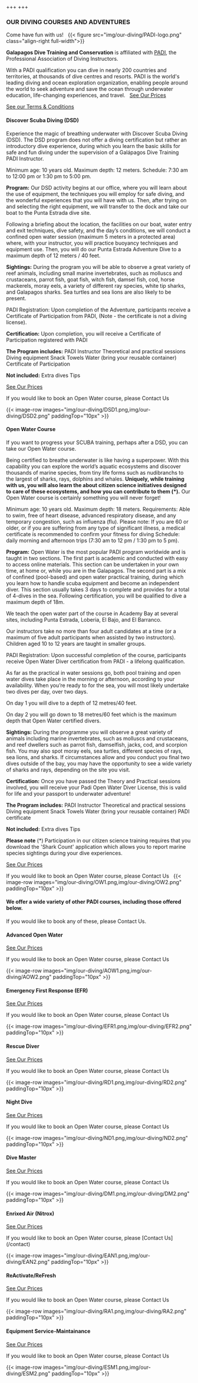 +++ 
+++

### OUR DIVING COURSES AND ADVENTURES

<span class="strapline">Come have fun with us! </span>
 
{{< figure src="img/our-diving/PADI-logo.png" class="align-right full-width">}}

**Galapagos Dive Training and Conservation** is affiliated with [PADI](https://www.padi.com), the Professional Association of Diving Instructors.  

With a PADI qualification you can dive in nearly 200 countries and territories, at thousands of dive centres and resorts. PADI is the world's leading diving and ocean exploration organization, enabling people around the world to seek adventure and save the ocean through underwater education, life-changing experiences, and travel.
 
[See Our Prices](/our-diving/our-prices)

[See our Terms & Conditions](/about/terms-and-conditions)

#### Discover Scuba Diving (DSD)

<!-- xOur DSD program is designed to offer your first diving experience, under the supervision of a qualified PADI/SSI instructor.  Let the team at **Galapagos Dive Academy** introduce you to the equipment and techniques you will use while in the underwater world - with our focus on safety always to the fore.  

**To join us for a DSD experience you must:**

<blockquote>
<p>Be a minimum of 10 years old</p>

<p>Know how to swim</p>

<p>Be free of heart disease, advanced respiratory disease, and any temporary congestion, such as influenza (flu)</p>

<p>Please note: If you are 60 or older, or if you are suffering from any type of significant illness, a medical certificate is recommended to confirm your fitness for diving</p>
</blockquote>

Our DSD adventure is held in the bay directly adjacent to our Puerta Ayora office and teaching centre, at the dive site named [Punta Estrada](/our-diving/our-main-dive-sites).  During your experience we will aim to take you to a maximum depth of 12m for about 45 minutes.  Please bear in mind that the actual time you will spend underwater depends on your breathing pattern, so start practicing long slow breathing techniques today!  We offer daily morning and afternoon trips (8 AM and 1 PM start times) with an instructor catering to each candidate or pair of candidates, up to a maximum of 4 participants assisted by 2 instructors.
 
Learn more about our [DSD course](/our-diving/more-about-dsd)
 
**If you would like to book our DSD trip, please [Contact Us](/contact?message=Enquiry%20about%20DSD%20Course).** -->

Experience the magic of breathing underwater with Discover Scuba Diving (DSD). The DSD program does not offer a diving certification but rather an introductory dive experience, during which you learn the basic skills for safe and fun diving under the supervision of a Galápagos Dive Training PADI Instructor.

Minimum age: 10 years old.
Maximum depth: 12 meters.
Schedule: 7:30 am to 12:00 pm or 1:30 pm to 5:00 pm.

**Program:** Our DSD activity begins at our office, where you will  learn about the use of equipment, the techniques you will employ for safe diving, and the wonderful experiences that you will have with us. Then, after trying on and selecting the right equipment, we will transfer to the dock and take our boat to the Punta Estrada dive site.

Following a briefing about the location, the facilities on our boat, water entry and exit techniques, dive safety, and the day’s conditions, we will conduct a confined open water session (maximum 5 meters in a protected area) where, with your instructor, you will practice buoyancy techniques and equipment use. Then, you will do our Punta Estrada Adventure Dive to a maximum depth of 12 meters / 40 feet.

**Sightings:**  During the program you will be able to observe a great variety of reef animals, including small marine invertebrates, such as molluscs and crustaceans, parrot fish, goat fish, witch fish, damsel fish, cod, horse mackerels, moray eels, a variety of different ray species, white tip sharks, and Galapagos sharks. Sea turtles and sea lions are also likely to be present.

PADI Registration: Upon completion of the Adventure, participants receive a Certificate of Participation from PADI, (Note - the certificate is not a diving license).

**Certification:**  Upon completion, you will receive a Certificate of Participation registered with PADI

**The Program includes:**
PADI Instructor
Theoretical and practical sessions
Diving equipment
Snack
Towels
Water (bring your reusable container)
Certificate of Participation

**Not included:**
Extra dives
Tips

[See Our Prices](/our-diving/our-prices)

If you would like to book an Open Water course, please Contact Us

{{< image-row images="img/our-diving/DSD1.png,img/our-diving/DSD2.png" paddingTop="10px" >}}

<div class="grey-bar"></div>

#### Open Water Course

If you want to progress your SCUBA training, perhaps after a DSD, you can take our Open Water course.  

Being certified to breathe underwater is like having a superpower.  With this capability you can explore the world’s aquatic ecosystems and discover thousands of marine species, from tiny life forms such as nudibranchs to the largest of sharks, rays, dolphins and whales.  **Uniquely, while training with us, you will also learn the about citizen science initiatives designed to care of these ecosystems, and how you can contribute to them (*).**  Our Open Water course is certainly something you will never forget!

Minimum age: 10 years old.
Maximum depth: 18 meters.
Requirements: Able to swim, free of heart disease, advanced respiratory disease, and any temporary congestion, such as influenza (flu).
Please note:  If you are 60 or older, or if you are suffering from any type of significant illness, a medical certificate is recommended to confirm your fitness for diving
Schedule: daily morning and afternoon trips (7:30 am to 12 pm / 1:30 pm to 5 pm).

**Program:** Open Water is the most popular PADI program worldwide and is taught in two sections.  The first part is academic and conducted with easy to access online materials.  This section can be undertaken in your own time, at home or, while you are in the Galapagos.  The second part is a mix of confined (pool-based) and open water practical training, during which you learn how to handle scuba equipment and become an independent diver.  This section usually takes 3 days to complete and provides for a total of 4-dives in the sea.  Following certification, you will be qualified to dive a maximum depth of 18m.

We teach the open water part of the course in Academy Bay at several sites, including Punta Estrada, Loberia, El Bajo, and El Barranco.

Our instructors take no more than four adult candidates at a time (or a maximum of five adult participants when assisted by two instructors).  Children aged 10 to 12 years are taught in smaller groups.

PADI Registration: Upon successful completion of the course, participants receive Open Water Diver certification  from PADI - a lifelong qualification.

As far as the practical in water sessions go, both pool training and open water dives take place in the morning or afternoon, according to your availability.  When you’re ready to for the sea, you will most likely undertake two dives per day, over two days.

On day 1 you will dive to a depth of 12 metres/40 feet.

On day 2 you will go down to 18 metres/60 feet which is the maximum depth that Open Water certified divers.

**Sightings:**  During the programme you will observe a great variety of animals including marine invertebrates, such as molluscs and crustaceans, and reef dwellers such as parrot fish, damselfish, jacks, cod, and scorpion fish.  You may also spot moray eels, sea turtles, different species of rays, sea lions, and sharks.  If circumstances allow and you conduct you final two dives outside of  the bay, you may have the opportunity to see a wide variety of sharks and rays, depending on the site you visit.

**Certification:** Once you have passed the Theory and Practical sessions involved, you will receive your Padi Open Water Diver License, this is valid for life and your passport to underwater adventure!

**The Program includes:**
PADI Instructor
Theoretical and practical sessions
Diving equipment
Snack
Towels
Water (bring your reusable container)
PADI certificate

**Not included:**
Extra dives
Tips

**Please note** (*) Participation in our citizen science training requires that you download the 'Shark Count' application which allows you to report marine species sightings during your dive experiences. 

[See Our Prices](/our-diving/our-prices)

If you would like to book an Open Water course, please Contact Us
 
{{< image-row images="img/our-diving/OW1.png,img/our-diving/OW2.png" paddingTop="10px" >}}

<div class="grey-bar"></div>

#### We offer a wide variety of other PADI courses, including those offered below.

If you would like to book any of these, please Contact Us.

#### Advanced Open Water

[See Our Prices](/our-diving/our-prices)

If you would like to book an Open Water course, please Contact Us

{{< image-row images="img/our-diving/AOW1.png,img/our-diving/AOW2.png" paddingTop="10px" >}}

<div class="grey-bar"></div>

#### Emergency First Response (EFR)

[See Our Prices](/our-diving/our-prices)

If you would like to book an Open Water course, please Contact Us

{{< image-row images="img/our-diving/EFR1.png,img/our-diving/EFR2.png" paddingTop="10px" >}}

<div class="grey-bar"></div>

#### Rescue Diver

[See Our Prices](/our-diving/our-prices)

If you would like to book an Open Water course, please Contact Us

{{< image-row images="img/our-diving/RD1.png,img/our-diving/RD2.png" paddingTop="10px" >}}

<div class="grey-bar"></div>

#### Night Dive

[See Our Prices](/our-diving/our-prices)

If you would like to book an Open Water course, please Contact Us

{{< image-row images="img/our-diving/ND1.png,img/our-diving/ND2.png" paddingTop="10px" >}}

<div class="grey-bar"></div>

#### Dive Master

[See Our Prices](/our-diving/our-prices)

If you would like to book an Open Water course, please Contact Us

{{< image-row images="img/our-diving/DM1.png,img/our-diving/DM2.png" paddingTop="10px" >}}

<div class="grey-bar"></div>

#### Enrixed Air (Nitrox)

[See Our Prices](/our-diving/our-prices)

If you would like to book an Open Water course, please [Contact Us] (/contact)

{{< image-row images="img/our-diving/EAN1.png,img/our-diving/EAN2.png" paddingTop="10px" >}}

<div class="grey-bar"></div>

#### ReActivate/ReFresh

[See Our Prices](/our-diving/our-prices)

If you would like to book an Open Water course, please Contact Us

{{< image-row images="img/our-diving/RA1.png,img/our-diving/RA2.png" paddingTop="10px" >}}

<div class="grey-bar"></div>

#### Equipment Service-Maintainance

[See Our Prices](/our-diving/our-prices)

If you would like to book an Open Water course, please Contact Us

{{< image-row images="img/our-diving/ESM1.png,img/our-diving/ESM2.png" paddingTop="10px" >}}


